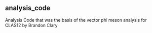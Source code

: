 ## analysis_code
Analysis Code that was the basis of the vector phi meson analysis for CLAS12 by Brandon Clary
